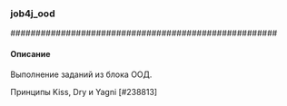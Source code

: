 ### job4j_ood
#####################################################
#### Описание

Выполнение заданий из блока ООД.

Принципы Kiss, Dry и Yagni   [#238813] 



